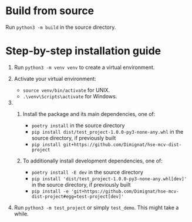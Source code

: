 # Build from source
Run `python3 -m build` in the source directory.

# Step-by-step installation guide
1. Run `python3 -m venv venv` to create a virtual environment.
2. Activate your virtual environment:
   - `source venv/bin/activate` for UNIX.
   - `.\venv\Scripts\activate` for Windows.
3.
   1. Install the package and its main dependencies, one of:
      - `poetry install` in the source directory
      - `pip install dist/test_project-1.0.0-py3-none-any.whl` in the source directory, if previously built
      - `pip install git+https://github.com/Dimignat/hse-mcv-dist-project`

   2. To additionally install development dependencies, one of:
      - `poetry install -E dev` in the source directory
      - `pip install 'dist/test_project-1.0.0-py3-none-any.whl[dev]'` in the source directory, if previously built
      - `pip install -e 'git+https://github.com/Dimignat/hse-mcv-dist-project#egg=test-project[dev]'`

4. Run `python3 -m test_project` or simply `test_demo`. This might take a while.
